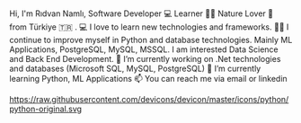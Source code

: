 <!--
**ridvannamli/ridvannamli** is a ✨ _special_ ✨ repository because its `README.md` (this file) appears on your GitHub profile.
-->
Hi, I'm Rıdvan Namlı, Software Developer 💻 Learner 👨‍💻 Nature Lover 🌳 from Türkiye 🇹🇷 .
💻 I love to learn new technologies and frameworks.
🧑‍💼 I continue to improve myself in Python and database technologies. Mainly ML Applications, PostgreSQL, MySQL, MSSQL. I am interested Data Science and Back End Development.
🔭 I’m currently working on .Net technologies and databases (Microsoft SQL, MySQL, PostgreSQL)
🌱 I’m currently learning Python, ML Applications
📫 You can reach me via email or linkedin



https://raw.githubusercontent.com/devicons/devicon/master/icons/python/python-original.svg
